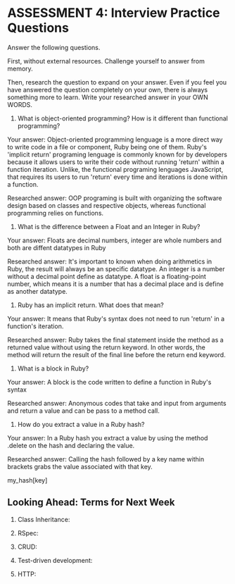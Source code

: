 # ASSESSMENT 4: Interview Practice Questions

Answer the following questions.

First, without external resources. Challenge yourself to answer from memory.

Then, research the question to expand on your answer. Even if you feel you have answered the question completely on your own, there is always something more to learn. Write your researched answer in your OWN WORDS.

1. What is object-oriented programming? How is it different than functional programming?

Your answer: Object-oriented programming lenguage is a more direct way to write code in a file or component, Ruby being one of them. Ruby's 'implicit return' programing lenguage is commonly known for by developers because it allows users to write their code without running 'return' within a function iteration. Unlike, the functional programing lenguages JavaScript, that requires its users to run 'return' every time and iterations is done within a function.

Researched answer: OOP programing is built with organizing the software design based on classes and respective objects, whereas functional programming relies on functions. 

1. What is the difference between a Float and an Integer in Ruby?

Your answer: Floats are decimal numbers, integer are whole numbers and both are diffent datatypes in Ruby

Researched answer: It's important to known when doing arithmetics in Ruby, the result will always be an specific datatype. An integer is a number without a decimal point define as datatype. A float is a floating-point number, which means it is a number that has a decimal place and is define as another datatype.

1. Ruby has an implicit return. What does that mean?

Your answer: It means that Ruby's syntax does not need to run 'return' in a function's iteration. 

Researched answer: Ruby takes the final statement inside the method as a returned value without using the return keyword. In other words, the method will return the result of the final line before the return end keyword.

1. What is a block in Ruby?

Your answer: A block is the code written to define a function in Ruby's syntax

Researched answer: Anonymous codes that take and input from arguments and return a value and can be pass to a method call.

1. How do you extract a value in a Ruby hash?

Your answer: In a Ruby hash you extract a value by using the method .delete on the hash and declaring the value.

Researched answer: Calling the hash followed by a key name within brackets grabs the value associated with that key.

my_hash[key]

## Looking Ahead: Terms for Next Week

1. Class Inheritance:

2. RSpec:

3. CRUD:

4. Test-driven development:

5. HTTP:
